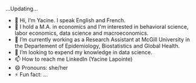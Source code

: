 ...Updating...

- 👋 Hi, I’m Yacine. I speak English and French.
- 👀 I hold a M.A. in economics and I'm interested in behavioral science, labor economics, data science and macroeconomics.
- 🌱 I’m currently working as a Research Assistant at McGill University in the Departement of Epidemiology, Biostatistics and Global Health.
- 💞️ I’m looking to expend my knowledge in data science.
- 📫 How to reach me LinkedIn (Yacine Lapointe)
- 😄 Pronouns: she/her
- ⚡ Fun fact: ...

<!---
yacinelapointe/yacinelapointe is a ✨ special ✨ repository because its `README.md` (this file) appears on your GitHub profile.
You can click the Preview link to take a look at your changes.
--->
